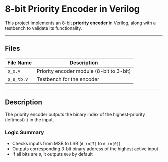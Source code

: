 # 8-bit Priority Encoder in Verilog

This project implements an 8-bit **priority encoder** in Verilog, along with a testbench to validate its functionality.

---

## Files

| File Name     | Description                                  |
|---------------|----------------------------------------------|
| `p_e.v`       | Priority encoder module (8-bit to 3-bit)     |
| `p_e_tb.v`    | Testbench for the encoder                    |

---

## Description

The priority encoder outputs the binary index of the highest-priority (leftmost) `1` in the input.  

### Logic Summary

- Checks inputs from MSB to LSB (`d_in[7]` to `d_in[0]`)
- Outputs corresponding 3-bit binary address of the highest active input
- If all bits are `0`, it outputs `000` by default
